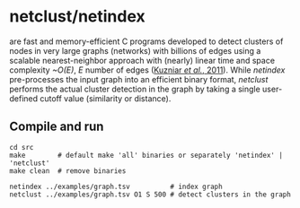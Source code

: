 netclust/netindex
=================
are fast and memory-efficient C programs developed to detect clusters of nodes in very large graphs (networks) with billions of edges using a scalable nearest-neighbor approach with (nearly) linear time and space complexity *~O(E)*, *E* number of edges ([Kuzniar *et al.*, 2011](http://www.ncbi.nlm.nih.gov/pubmed/20679333)). While *netindex* pre-processes the input graph into an efficient binary format, *netclust* performs the actual cluster detection in the graph by taking a single user-defined cutoff value (similarity or distance).


Compile and run
---------------

```
cd src
make        # default make 'all' binaries or separately 'netindex' | 'netclust'
make clean  # remove binaries
```

```
netindex ../examples/graph.tsv          # index graph
netclust ../examples/graph.tsv O1 S 500 # detect clusters in the graph
```
